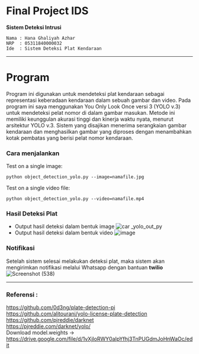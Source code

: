 # Final Project IDS
<b> Sistem Deteksi Intrusi </b> <br>
```
Nama : Hana Ghaliyah Azhar  
NRP  : 05311840000032
Ide  : Sistem Deteksi Plat Kendaraan
```

------------------------------------------------------------------------------------------------------------------------------------------------------------------------------
# Program
Program ini digunakan untuk mendeteksi plat kendaraan sebagai representasi keberadaan kendaraan dalam sebuah gambar dan video. Pada program ini saya menggunakan You Only Look Once versi 3 (YOLO v.3) untuk mendeteksi pelat nomor di dalam gambar masukan. Metode ini memiliki keunggulan akurasi tinggi dan kinerja waktu nyata, menurut arsitektur YOLO v.3. Sistem yang disajikan menerima serangkaian gambar kendaraan dan menghasilkan gambar yang diproses dengan menambahkan kotak pembatas yang berisi pelat nomor kendaraan.

### Cara menjalankan
Test on a single image:
```
python object_detection_yolo.py --image=namafile.jpg
```
Test on a single video file:
```
python object_detection_yolo.py --video=namafile.mp4
```

### Hasil Deteksi Plat
- Output hasil deteksi dalam bentuk image
![car _yolo_out_py](https://user-images.githubusercontent.com/26424136/105654782-4c969b80-5ef1-11eb-9900-b1a875ae0334.jpg)
- Output hasil deteksi dalam bentuk video
![image](https://user-images.githubusercontent.com/26424136/105636029-b9ca1280-5e98-11eb-8ac8-86bf184c36fc.png)
 
### Notifikasi
Setelah sistem selesai melakukan deteksi plat, maka sistem akan mengirimkan notifikasi melalui Whatsapp dengan bantuan <b>twilio</b>
![Screenshot (538)](https://user-images.githubusercontent.com/26424136/105635848-d3b72580-5e97-11eb-98d5-2c8dcf2b72a7.png)

------------------------------------------------------------------------------------------------------------------------------------------------------------------------------

### Referensi : 
https://github.com/0d3ng/plate-detection-pi <br>
https://github.com/alitourani/yolo-license-plate-detection <br>
https://github.com/pjreddie/darknet <br>
https://pjreddie.com/darknet/yolo/ <br>
Download model.weights -> https://drive.google.com/file/d/1vXjIoRWY0aIpYfhj3TnPUGdmJoHnWaOc/edit

